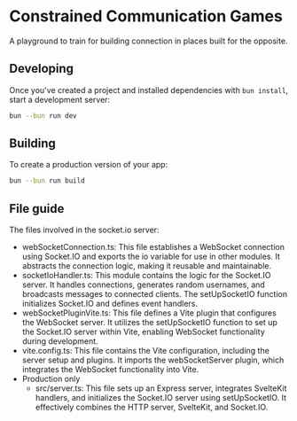 # Constrained Communication Games

A playground to train for building connection in places built for the opposite.

## Developing

Once you've created a project and installed dependencies with `bun install`, start a development server:

```bash
bun --bun run dev
```

## Building

To create a production version of your app:

```bash
bun --bun run build
```

## File guide

The files involved in the socket.io server:

- webSocketConnection.ts: This file establishes a WebSocket connection using Socket.IO and exports the io variable for use in other modules. It abstracts the connection logic, making it reusable and maintainable.
- socketIoHandler.ts: This module contains the logic for the Socket.IO server. It handles connections, generates random usernames, and broadcasts messages to connected clients. The setUpSocketIO function initializes Socket.IO and defines event handlers.
- webSocketPluginVite.ts: This file defines a Vite plugin that configures the WebSocket server. It utilizes the setUpSocketIO function to set up the Socket.IO server within Vite, enabling WebSocket functionality during development.
- vite.config.ts: This file contains the Vite configuration, including the server setup and plugins. It imports the webSocketServer plugin, which integrates the WebSocket functionality into Vite.
- Production only
    - src/server.ts: This file sets up an Express server, integrates SvelteKit handlers, and initializes the Socket.IO server using setUpSocketIO. It effectively combines the HTTP server, SvelteKit, and Socket.IO.

